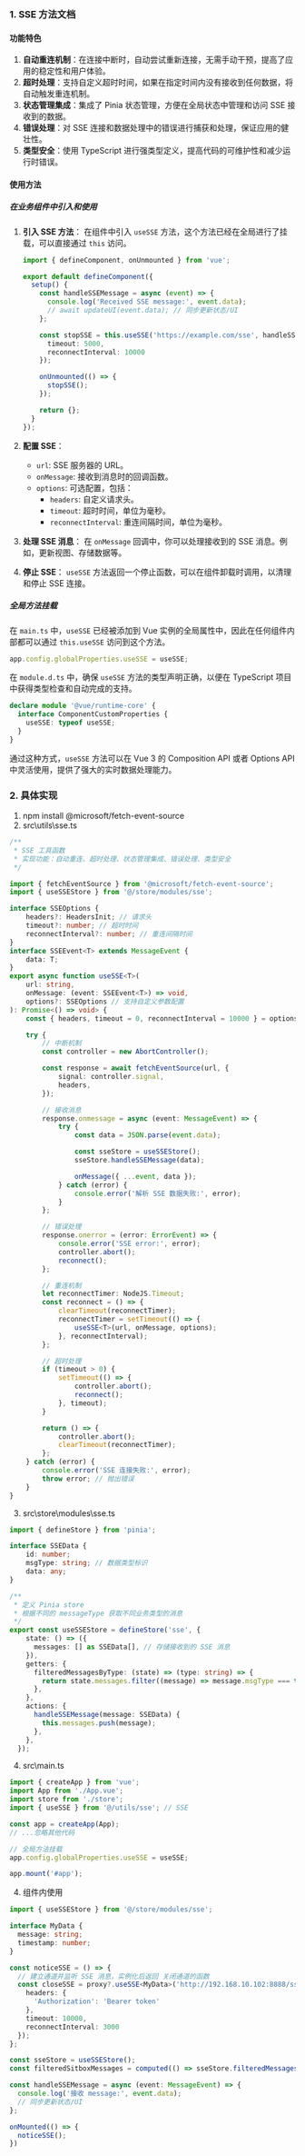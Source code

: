 ### 1. SSE 方法文档

#### 功能特色

1. **自动重连机制**：在连接中断时，自动尝试重新连接，无需手动干预，提高了应用的稳定性和用户体验。
2. **超时处理**：支持自定义超时时间，如果在指定时间内没有接收到任何数据，将自动触发重连机制。
3. **状态管理集成**：集成了 Pinia 状态管理，方便在全局状态中管理和访问 SSE 接收到的数据。
4. **错误处理**：对 SSE 连接和数据处理中的错误进行捕获和处理，保证应用的健壮性。
5. **类型安全**：使用 TypeScript 进行强类型定义，提高代码的可维护性和减少运行时错误。

#### 使用方法

##### 在业务组件中引入和使用

1. **引入 SSE 方法**：
   在组件中引入 `useSSE` 方法，这个方法已经在全局进行了挂载，可以直接通过 `this` 访问。

   ```typescript
   import { defineComponent, onUnmounted } from 'vue';

   export default defineComponent({
     setup() {
       const handleSSEMessage = async (event) => {
         console.log('Received SSE message:', event.data);
         // await updateUI(event.data); // 同步更新状态/UI
       };

       const stopSSE = this.useSSE('https://example.com/sse', handleSSEMessage, {
         timeout: 5000,
         reconnectInterval: 10000
       });

       onUnmounted(() => {
         stopSSE();
       });

       return {};
     }
   });
   ```

2. **配置 SSE**：
   - `url`: SSE 服务器的 URL。
   - `onMessage`: 接收到消息时的回调函数。
   - `options`: 可选配置，包括：
     - `headers`: 自定义请求头。
     - `timeout`: 超时时间，单位为毫秒。
     - `reconnectInterval`: 重连间隔时间，单位为毫秒。

3. **处理 SSE 消息**：
   在 `onMessage` 回调中，你可以处理接收到的 SSE 消息。例如，更新视图、存储数据等。

4. **停止 SSE**：
   `useSSE` 方法返回一个停止函数，可以在组件卸载时调用，以清理和停止 SSE 连接。

##### 全局方法挂载

在 `main.ts` 中，`useSSE` 已经被添加到 Vue 实例的全局属性中，因此在任何组件内部都可以通过 `this.useSSE` 访问到这个方法。

```typescript
app.config.globalProperties.useSSE = useSSE;
```

在 `module.d.ts` 中，确保 `useSSE` 方法的类型声明正确，以便在 TypeScript 项目中获得类型检查和自动完成的支持。

```typescript
declare module '@vue/runtime-core' {
  interface ComponentCustomProperties {
    useSSE: typeof useSSE;
  }
}
```

通过这种方式，`useSSE` 方法可以在 Vue 3 的 Composition API 或者 Options API 中灵活使用，提供了强大的实时数据处理能力。




### 2. 具体实现
1. npm install @microsoft/fetch-event-source
2. src\utils\sse.ts
``` typescript
/**
 * SSE 工具函数
 * 实现功能：自动重连、超时处理、状态管理集成、错误处理、类型安全
 */

import { fetchEventSource } from '@microsoft/fetch-event-source';
import { useSSEStore } from '@/store/modules/sse';

interface SSEOptions {
	headers?: HeadersInit; // 请求头
	timeout?: number; // 超时时间
	reconnectInterval?: number; // 重连间隔时间
}
interface SSEEvent<T> extends MessageEvent {
	data: T;
}
export async function useSSE<T>(
	url: string,
	onMessage: (event: SSEEvent<T>) => void,
	options?: SSEOptions // 支持自定义参数配置
): Promise<() => void> {
	const { headers, timeout = 0, reconnectInterval = 10000 } = options || {};

	try {
		// 中断机制
		const controller = new AbortController();

		const response = await fetchEventSource(url, {
			signal: controller.signal,
			headers,
		});

		// 接收消息
		response.onmessage = async (event: MessageEvent) => {
			try {
				const data = JSON.parse(event.data);

				const sseStore = useSSEStore();
				sseStore.handleSSEMessage(data);

				onMessage({ ...event, data });
			} catch (error) {
				console.error('解析 SSE 数据失败:', error);
			}
		};

		// 错误处理
		response.onerror = (error: ErrorEvent) => {
			console.error('SSE error:', error);
			controller.abort();
			reconnect();
		};

		// 重连机制
		let reconnectTimer: NodeJS.Timeout;
		const reconnect = () => {
			clearTimeout(reconnectTimer);
			reconnectTimer = setTimeout(() => {
				useSSE<T>(url, onMessage, options);
			}, reconnectInterval);
		};

		// 超时处理
		if (timeout > 0) {
			setTimeout(() => {
				controller.abort();
				reconnect();
			}, timeout);
		}

		return () => {
			controller.abort();
			clearTimeout(reconnectTimer);
		};
	} catch (error) {
		console.error('SSE 连接失败:', error);
		throw error; // 抛出错误
	}
}

```

3. src\store\modules\sse.ts
``` typescript
import { defineStore } from 'pinia';

interface SSEData {
    id: number;
    msgType: string; // 数据类型标识
    data: any;
}

/**
 * 定义 Pinia store
 * 根据不同的 messageType 获取不同业务类型的消息
 */
export const useSSEStore = defineStore('sse', {
    state: () => ({
      messages: [] as SSEData[], // 存储接收到的 SSE 消息
    }),
    getters: {
      filteredMessagesByType: (state) => (type: string) => {
        return state.messages.filter((message) => message.msgType === type);
      },
    },
    actions: {
      handleSSEMessage(message: SSEData) {
        this.messages.push(message);
      },
    },
  });
```

4. src\main.ts
``` typescript
import { createApp } from 'vue';
import App from './App.vue';
import store from './store';
import { useSSE } from '@/utils/sse'; // SSE

const app = createApp(App);
// ...忽略其他代码

// 全局方法挂载
app.config.globalProperties.useSSE = useSSE;

app.mount('#app');
```

4. 组件内使用
``` typescript
import { useSSEStore } from '@/store/modules/sse';

interface MyData {
  message: string;
  timestamp: number;
}

const noticeSSE = () => {
  // 建立通道并监听 SSE 消息，实例化后返回 关闭通道的函数
  const closeSSE = proxy?.useSSE<MyData>('http://192.168.10.102:8888/sse/subscribe', handleSSEMessage, {
    headers: {
      'Authorization': 'Bearer token'
    },
    timeout: 10000,
    reconnectInterval: 3000
  });
};

const sseStore = useSSEStore();
const filteredSitboxMessages = computed(() => sseStore.filteredMessagesByType('sitbox')); // 筛选并获取响应式 SSE 消息，实时更新状态

const handleSSEMessage = async (event: MessageEvent) => {
  console.log('接收 message:', event.data);
  // 同步更新状态/UI
};

onMounted(() => {
  noticeSSE();
})
```

